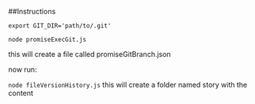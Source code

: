 ##Instructions

`export GIT_DIR='path/to/.git'`

`node promiseExecGit.js`

this will create a file called promiseGitBranch.json

now run:

`node fileVersionHistory.js`
this will create a folder named story with the content
